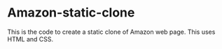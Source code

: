 # Amazon-static-clone
This is the code to create a static clone of Amazon web page.
This uses HTML and CSS.
